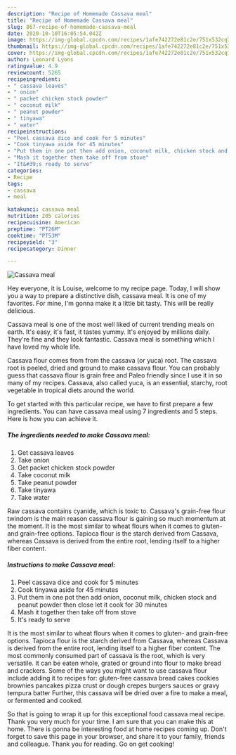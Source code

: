 ```yaml
---
description: "Recipe of Homemade Cassava meal"
title: "Recipe of Homemade Cassava meal"
slug: 867-recipe-of-homemade-cassava-meal
date: 2020-10-10T16:05:54.042Z
image: https://img-global.cpcdn.com/recipes/1afe742272e81c2e/751x532cq70/cassava-meal-recipe-main-photo.jpg
thumbnail: https://img-global.cpcdn.com/recipes/1afe742272e81c2e/751x532cq70/cassava-meal-recipe-main-photo.jpg
cover: https://img-global.cpcdn.com/recipes/1afe742272e81c2e/751x532cq70/cassava-meal-recipe-main-photo.jpg
author: Leonard Lyons
ratingvalue: 4.9
reviewcount: 5265
recipeingredient:
- " cassava leaves"
- " onion"
- " packet chicken stock powder"
- " coconut milk"
- " peanut powder"
- " tinyawa"
- " water"
recipeinstructions:
- "Peel cassava dice and cook for 5 minutes"
- "Cook tinyawa aside for 45 minutes"
- "Put them in one pot then add onion, coconut milk, chicken stock and peanut powder then close let it cook for 30 minutes"
- "Mash it together then take off from stove"
- "It&#39;s ready to serve"
categories:
- Recipe
tags:
- cassava
- meal

katakunci: cassava meal 
nutrition: 205 calories
recipecuisine: American
preptime: "PT26M"
cooktime: "PT53M"
recipeyield: "3"
recipecategory: Dinner

---
```



![Cassava meal](https://img-global.cpcdn.com/recipes/1afe742272e81c2e/751x532cq70/cassava-meal-recipe-main-photo.jpg)

Hey everyone, it is Louise, welcome to my recipe page. Today, I will show you a way to prepare a distinctive dish, cassava meal. It is one of my favorites. For mine, I'm gonna make it a little bit tasty. This will be really delicious.

Cassava meal is one of the most well liked of current trending meals on earth. It's easy, it's fast, it tastes yummy. It's enjoyed by millions daily. They're fine and they look fantastic. Cassava meal is something which I have loved my whole life.

Cassava flour comes from from the cassava (or yuca) root. The cassava root is peeled, dried and ground to make cassava flour. You can probably guess that cassava flour is grain free and Paleo friendly since I use it in so many of my recipes. Cassava, also called yuca, is an essential, starchy, root vegetable in tropical diets around the world.


To get started with this particular recipe, we have to first prepare a few ingredients. You can have cassava meal using 7 ingredients and 5 steps. Here is how you can achieve it.

<!--inarticleads1-->

##### The ingredients needed to make Cassava meal:

1. Get  cassava leaves
1. Take  onion
1. Get  packet chicken stock powder
1. Take  coconut milk
1. Take  peanut powder
1. Take  tinyawa
1. Take  water


Raw cassava contains cyanide, which is toxic to. Cassava&#39;s grain-free flour twindom is the main reason cassava flour is gaining so much momentum at the moment. It is the most similar to wheat flours when it comes to gluten- and grain-free options. Tapioca flour is the starch derived from Cassava, whereas Cassava is derived from the entire root, lending itself to a higher fiber content. 

<!--inarticleads2-->

##### Instructions to make Cassava meal:

1. Peel cassava dice and cook for 5 minutes
1. Cook tinyawa aside for 45 minutes
1. Put them in one pot then add onion, coconut milk, chicken stock and peanut powder then close let it cook for 30 minutes
1. Mash it together then take off from stove
1. It&#39;s ready to serve


It is the most similar to wheat flours when it comes to gluten- and grain-free options. Tapioca flour is the starch derived from Cassava, whereas Cassava is derived from the entire root, lending itself to a higher fiber content. The most commonly consumed part of cassava is the root, which is very versatile. It can be eaten whole, grated or ground into flour to make bread and crackers. Some of the ways you might want to use cassava flour include adding it to recipes for: gluten-free cassava bread cakes cookies brownies pancakes pizza crust or dough crepes burgers sauces or gravy tempura batter Further, this cassava will be dried over a fire to make a meal, or fermented and cooked. 

So that is going to wrap it up for this exceptional food cassava meal recipe. Thank you very much for your time. I am sure that you can make this at home. There is gonna be interesting food at home recipes coming up. Don't forget to save this page in your browser, and share it to your family, friends and colleague. Thank you for reading. Go on get cooking!

